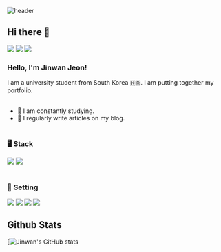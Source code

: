 ![header](https://capsule-render.vercel.app/api?type=waving&color=auto&height=300§ion=header&text=Welcome!😊&desc=This%20is%20J1NWAN%20playground.%20&fontSize=90&descSize=30&fontColor=ffffff&fontAlignY=40)

## Hi there 👋
<a href="https://github.com/j1nwan"><img src="https://img.shields.io/badge/GITHUB-181717?style=flat-square&logo=Github&logoColor=white"/></a>
<a href="https://j1nwan.github.io" target="_blank"><img src="https://img.shields.io/badge/BLOG-20c997?style=flat-square&logo=Vimeo&logoColor=white"/></a>
<a href="weamicron@gmail.com" target="_blank"><img src="https://img.shields.io/badge/MAIL-EA4335?style=flat-square&logo=Gmail&logoColor=white"/></a>
<br>

### Hello, I'm Jinwan Jeon!

I am a university student from South Korea 🇰🇷. I am putting together my portfolio.
<br><br>

- 🔭 I am constantly studying.<br>
- 📝 I regularly write articles on my blog.
<br><br>

### 🖥 Stack
<img src="https://img.shields.io/badge/Java-007396?style=flat-square&logo=Java&logoColor=white"/></a>
<img src="https://img.shields.io/badge/Oracle-F80000?style=flat-square&logo=Oracle&logoColor=white"/></a>
<br><br>

### 🔧 Setting
<img src="https://img.shields.io/badge/Mac OS-000000?style=flat-square&logo=Apple&logoColor=white"/></a>
<img src="https://img.shields.io/badge/Eclipse IDE-2C2255?style=flat-square&logo=Eclipse&logoColor=white"/></a>
<img src="https://img.shields.io/badge/Apache Tomcat-F8DC75?style=flat-square&logo=Apache&logoColor=white"/></a>
<img src="https://img.shields.io/badge/Docker-2496ED?style=flat-square&logo=Docker&logoColor=white"/></a>

## Github Stats
[![Jinwan's GitHub stats](https://github-readme-stats.vercel.app/api?username=J1NWAN&show_icons=true&theme=dracula)
